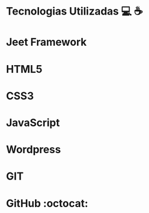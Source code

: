 # Tecnologias Utilizadas :computer: :coffee:
# Jeet Framework
# HTML5
# CSS3
# JavaScript
# Wordpress
# GIT
# GitHub :octocat:
	